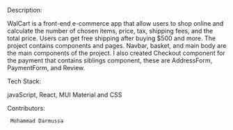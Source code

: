 
Description:

WalCart is a front-end e-commerce app that allow users to shop online and calculate the number of chosen items, price, tax, shipping fees, and the total price. Users can get free shipping after buying $500 and more. The project contains components and pages. Navbar, basket, and main body are the main components of the project. I also created Checkout component for the payment that contains siblings component, these are AddressForm, PaymentForm, and Review. 


Tech Stack:

javaScript, React, MUI Material and CSS



Contributors:

     Mohammad Darmussa



